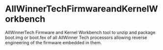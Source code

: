 # AllWinnerTechFirmwareandKernelWorkbench
AllWinnerTech Firmware and Kernel Workbench tool to unzip and package boot.img or boot.fex of all AllWinner Tech processors allowing reverse engineering of the firmware embedded in them.
